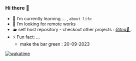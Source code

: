### Hi there 👋

- 🌱 I’m currently learning ... , `about life` 
- 🤔 I’m looking for remote works
- 🫖 self host repository - checkout other projects : <a href="https://gitea.ajikamaludin.id" target="_blank"> _Gitea🍵_ </a>.
- ⚡ Fun fact: ...
  - make the bar green : 20-09-2023

[![wakatime](https://wakatime.com/badge/user/f0d6bf01-5c22-4b35-ae48-2744561a2a5f.svg)](https://wakatime.com/@f0d6bf01-5c22-4b35-ae48-2744561a2a5f)

<!--
**ajikamaludin/ajikamaludin** is a ✨ _special_ ✨ repository because its `README.md` (this file) appears on your GitHub profile.

Here are some ideas to get you started:

- 🔭 I’m currently working on ...
- 🌱 I’m currently learning ...
- 👯 I’m looking to collaborate on ...
- 🤔 I’m looking for help with ...
- 💬 Ask me about ...
- 📫 How to reach me: ...
- 😄 Pronouns: ...
- ⚡ Fun fact: ...
test
-->
